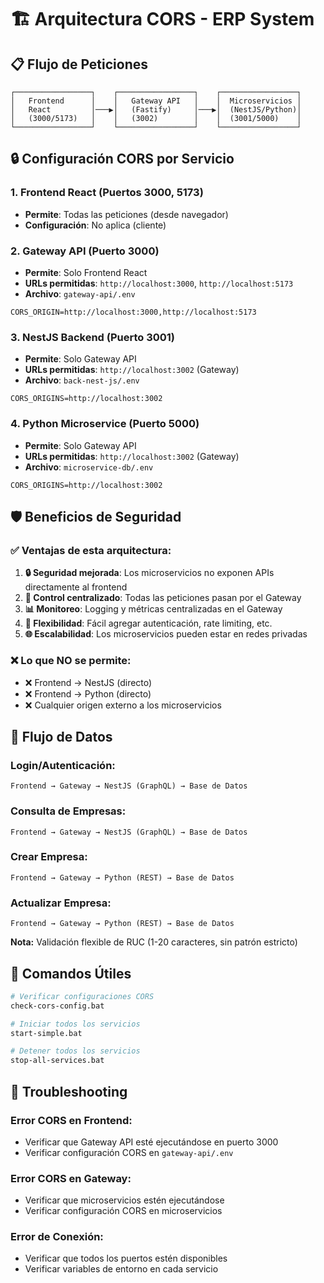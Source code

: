 # 🏗️ Arquitectura CORS - ERP System

## 📋 Flujo de Peticiones

```
┌─────────────────┐    ┌─────────────────┐    ┌─────────────────┐
│   Frontend      │    │   Gateway API   │    │  Microservicios │
│   React         │───▶│   (Fastify)     │───▶│  (NestJS/Python)│
│   (3000/5173)   │    │   (3002)        │    │  (3001/5000)    │
└─────────────────┘    └─────────────────┘    └─────────────────┘
```

## 🔒 Configuración CORS por Servicio

### 1. **Frontend React** (Puertos 3000, 5173)
- **Permite**: Todas las peticiones (desde navegador)
- **Configuración**: No aplica (cliente)

### 2. **Gateway API** (Puerto 3000)
- **Permite**: Solo Frontend React
- **URLs permitidas**: `http://localhost:3000`, `http://localhost:5173`
- **Archivo**: `gateway-api/.env`
```env
CORS_ORIGIN=http://localhost:3000,http://localhost:5173
```

### 3. **NestJS Backend** (Puerto 3001)
- **Permite**: Solo Gateway API
- **URLs permitidas**: `http://localhost:3002` (Gateway)
- **Archivo**: `back-nest-js/.env`
```env
CORS_ORIGINS=http://localhost:3002
```

### 4. **Python Microservice** (Puerto 5000)
- **Permite**: Solo Gateway API
- **URLs permitidas**: `http://localhost:3002` (Gateway)
- **Archivo**: `microservice-db/.env`
```env
CORS_ORIGINS=http://localhost:3002
```

## 🛡️ Beneficios de Seguridad

### ✅ **Ventajas de esta arquitectura:**

1. **🔒 Seguridad mejorada**: Los microservicios no exponen APIs directamente al frontend
2. **🎯 Control centralizado**: Todas las peticiones pasan por el Gateway
3. **📊 Monitoreo**: Logging y métricas centralizadas en el Gateway
4. **🔧 Flexibilidad**: Fácil agregar autenticación, rate limiting, etc.
5. **🌐 Escalabilidad**: Los microservicios pueden estar en redes privadas

### ❌ **Lo que NO se permite:**

- ❌ Frontend → NestJS (directo)
- ❌ Frontend → Python (directo)
- ❌ Cualquier origen externo a los microservicios

## 🚀 Flujo de Datos

### **Login/Autenticación:**
```
Frontend → Gateway → NestJS (GraphQL) → Base de Datos
```

### **Consulta de Empresas:**
```
Frontend → Gateway → NestJS (GraphQL) → Base de Datos
```

### **Crear Empresa:**
```
Frontend → Gateway → Python (REST) → Base de Datos
```

### **Actualizar Empresa:**
```
Frontend → Gateway → Python (REST) → Base de Datos
```
**Nota:** Validación flexible de RUC (1-20 caracteres, sin patrón estricto)

## 📝 Comandos Útiles

```bash
# Verificar configuraciones CORS
check-cors-config.bat

# Iniciar todos los servicios
start-simple.bat

# Detener todos los servicios
stop-all-services.bat
```

## 🔧 Troubleshooting

### **Error CORS en Frontend:**
- Verificar que Gateway API esté ejecutándose en puerto 3000
- Verificar configuración CORS en `gateway-api/.env`

### **Error CORS en Gateway:**
- Verificar que microservicios estén ejecutándose
- Verificar configuración CORS en microservicios

### **Error de Conexión:**
- Verificar que todos los puertos estén disponibles
- Verificar variables de entorno en cada servicio 